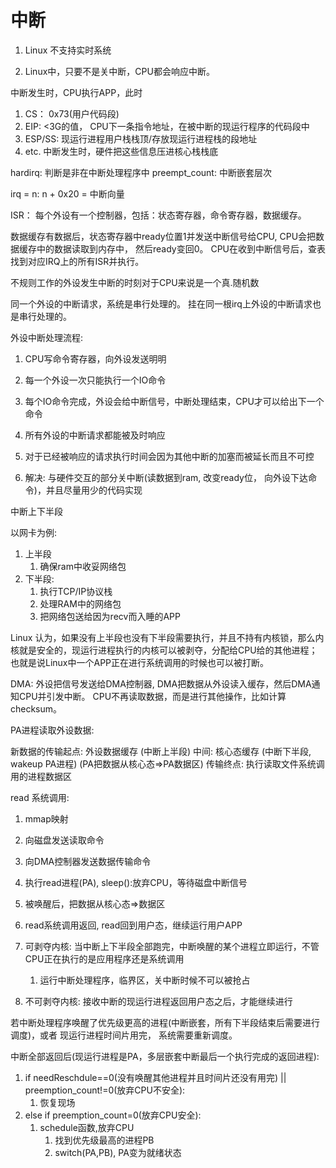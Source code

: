 # 中断

1. Linux 不支持实时系统

2. Linux中，只要不是关中断，CPU都会响应中断。

中断发生时，CPU执行APP，此时
1. CS： 0x73(用户代码段)
2. EIP: <3G的值， CPU下一条指令地址，在被中断的现运行程序的代码段中
3. ESP/SS: 现运行进程用户栈栈顶/存放现运行进程栈的段地址
4. etc.
中断发生时，硬件把这些信息压进核心栈栈底

hardirq: 判断是非在中断处理程序中
preempt_count: 中断嵌套层次


irq = n:
n + 0x20 = 中断向量

ISR：
每个外设有一个控制器，包括：状态寄存器，命令寄存器，数据缓存。

数据缓存有数据后，状态寄存器中ready位置1并发送中断信号给CPU, CPU会把数据缓存中的数据读取到内存中， 然后ready变回0。
CPU在收到中断信号后，查表找到对应IRQ上的所有ISR并执行。

不规则工作的外设发生中断的时刻对于CPU来说是一个真.随机数

同一个外设的中断请求，系统是串行处理的。
挂在同一根irq上外设的中断请求也是串行处理的。

外设中断处理流程:
1. CPU写命令寄存器，向外设发送明明
2. 每一个外设一次只能执行一个IO命令
3. 每个IO命令完成，外设会给中断信号，中断处理结束，CPU才可以给出下一个命令

1. 所有外设的中断请求都能被及时响应
2. 对于已经被响应的请求执行时间会因为其他中断的加塞而被延长而且不可控
3. 解决: 与硬件交互的部分关中断(读数据到ram, 改变ready位， 向外设下达命令)，并且尽量用少的代码实现


中断上下半段

以网卡为例:
1. 上半段
   1. 确保ram中收妥网络包
2. 下半段:
   1. 执行TCP/IP协议栈
   2. 处理RAM中的网络包
   3. 把网络包送给因为recv而入睡的APP

Linux 认为，如果没有上半段也没有下半段需要执行，并且不持有内核锁，那么内核就是安全的，现运行进程执行的内核可以被剥夺，分配给CPU给的其他进程；
也就是说Linux中一个APP正在进行系统调用的时候也可以被打断。

DMA:
    外设把信号发送给DMA控制器, DMA把数据从外设读入缓存，然后DMA通知CPU并引发中断。
    CPU不再读取数据，而是进行其他操作，比如计算checksum。

PA进程读取外设数据:

新数据的传输起点: 外设数据缓存
(中断上半段)
中间: 核心态缓存
(中断下半段, wakeup PA进程)
(PA把数据从核心态=>PA数据区)
传输终点: 执行读取文件系统调用的进程数据区


read 系统调用:

1. mmap映射
2. 向磁盘发送读取命令
3. 向DMA控制器发送数据传输命令
4. 执行read进程(PA), sleep():放弃CPU，等待磁盘中断信号
5. 被唤醒后，把数据从核心态=>数据区
6. read系统调用返回, read回到用户态，继续运行用户APP

1. 可剥夺内核: 当中断上下半段全部跑完，中断唤醒的某个进程立即运行，不管CPU正在执行的是应用程序还是系统调用
   1. 运行中断处理程序，临界区，关中断时候不可以被抢占
2. 不可剥夺内核: 接收中断的现运行进程返回用户态之后，才能继续进行



若中断处理程序唤醒了优先级更高的进程(中断嵌套，所有下半段结束后需要进行调度)，或者 现运行进程时间片用完， 系统需要重新调度。

中断全部返回后(现运行进程是PA，多层嵌套中断最后一个执行完成的返回进程):
1. if needReschdule==0(没有唤醒其他进程并且时间片还没有用完) || preemption_count!=0(放弃CPU不安全):
   1. 恢复现场
2. else if preemption_count=0(放弃CPU安全):
   1. schedule函数,放弃CPU
      1. 找到优先级最高的进程PB
      2. switch(PA,PB), PA变为就绪状态
